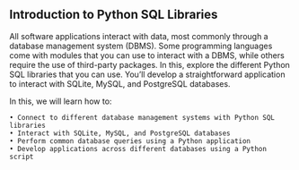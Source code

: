 ## Introduction to Python SQL Libraries
All software applications interact with data, most commonly through a database management system (DBMS). Some programming languages come with modules that you can use to interact with a DBMS, while others require the use of third-party packages. In this, explore the different Python SQL libraries that you can use. You’ll develop a straightforward application to interact with SQLite, MySQL, and PostgreSQL databases.

In this, we will learn how to:

    • Connect to different database management systems with Python SQL libraries
    • Interact with SQLite, MySQL, and PostgreSQL databases
    • Perform common database queries using a Python application
    • Develop applications across different databases using a Python script

